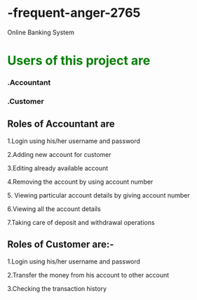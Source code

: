 # -frequent-anger-2765
Online Banking System


<h1 style="color: green;">Users of this project are</h1>

<h3> .Accountant</h3>
<h3> .Customer</h3>

<h2> Roles of Accountant are </h2>

<p> 1.Login using his/her username and password </p>
<p> 2.Adding new account for customer</p> 
<p> 3.Editing already available account</p>
<p> 4.Removing the account by using account number</p>
<p> 5. Viewing particular account details by giving account number </p>
<p> 6.Viewing all the account details </p>
<p> 7.Taking care of deposit and withdrawal operations</p> 

<h2> Roles of Customer are:- </h2>
<p>1.Login using his/her username and password </p>
<p>2.Transfer the money from his account to other account</p>
<p>3.Checking the transaction history </p>



